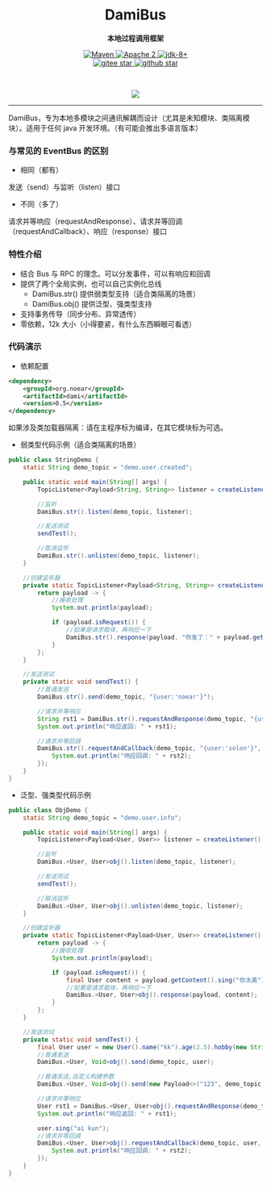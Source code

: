 <h1 align="center" style="text-align:center;">
  DamiBus
</h1>
<p align="center">
	<strong>本地过程调用框架</strong>
</p>

<p align="center">
    <a target="_blank" href="https://search.maven.org/artifact/org.noear/dami">
        <img src="https://img.shields.io/maven-central/v/org.noear/dami.svg?label=Maven%20Central" alt="Maven" />
    </a>
    <a target="_blank" href="https://www.apache.org/licenses/LICENSE-2.0.txt">
		<img src="https://img.shields.io/:license-Apache2-blue.svg" alt="Apache 2" />
	</a>
    <a target="_blank" href="https://www.oracle.com/java/technologies/javase/javase-jdk8-downloads.html">
		<img src="https://img.shields.io/badge/JDK-8+-green.svg" alt="jdk-8+" />
	</a>
    <br />
    <a target="_blank" href='https://gitee.com/noear/dami/stargazers'>
        <img src='https://gitee.com/noear/dami/badge/star.svg' alt='gitee star'/>
    </a>
    <a target="_blank" href='https://github.com/noear/dami/stargazers'>
        <img src="https://img.shields.io/github/stars/noear/dami.svg?logo=github" alt="github star"/>
    </a>
</p>

<br/>
<p align="center">
	<a href="https://jq.qq.com/?_wv=1027&k=kjB5JNiC">
	<img src="https://img.shields.io/badge/QQ交流群-22200020-orange"/></a>
</p>


<hr />




DamiBus，专为本地多模块之间通讯解耦而设计（尤其是未知模块、类隔离模块）。适用于任何 java 开发环境。（有可能会推出多语言版本）

### 与常见的 EventBus 的区别

* 相同（都有）

发送（send）与监听（listen）接口

* 不同（多了）

请求并等响应（requestAndResponse）、请求并等回调（requestAndCallback）、响应（response）接口

###  特性介绍

* 结合 Bus 与 RPC 的理念。可以分发事件，可以有响应和回调
* 提供了两个全局实例，也可以自己实例化总线
  * DamiBus.str() 提供弱类型支持（适合类隔离的场景）
  * DamiBus.obj() 提供泛型、强类型支持
* 支持事务传导（同步分布、异常透传）
* 零依赖，12k 大小（小得要紧，有什么东西瞬眼可看透）

### 代码演示

* 依赖配置

```xml
<dependency>
    <groupId>org.noear</groupId>
    <artifactId>dami</artifactId>
    <version>0.5</version>
</dependency>
```

如果涉及类加载器隔离：请在主程序标为编译，在其它模块标为可选。

* 弱类型代码示例（适合类隔离的场景）

```java
public class StringDemo {
    static String demo_topic = "demo.user.created";

    public static void main(String[] args) {
        TopicListener<Payload<String, String>> listener = createListener();

        //监听
        DamiBus.str().listen(demo_topic, listener);

        //发送测试
        sendTest();

        //取消监听
        DamiBus.str().unlisten(demo_topic, listener);
    }

    //创建监听器
    private static TopicListener<Payload<String, String>> createListener() {
        return payload -> {
            //接收处理
            System.out.println(payload);

            if (payload.isRequest()) {
                //如果是请求载体，再响应一下
                DamiBus.str().response(payload, "你发了：" + payload.getContent());
            }
        };
    }

    //发送测试
    private static void sendTest() {
        //普通发送
        DamiBus.str().send(demo_topic, "{user:'noear'}");

        //请求并等响应
        String rst1 = DamiBus.str().requestAndResponse(demo_topic, "{user:'dami'}");
        System.out.println("响应返回: " + rst1);

        //请求并等回调
        DamiBus.str().requestAndCallback(demo_topic, "{user:'solon'}", (rst2) -> {
            System.out.println("响应回调: " + rst2);
        });
    }
}
```

* 泛型、强类型代码示例


```java
public class ObjDemo {
    static String demo_topic = "demo.user.info";

    public static void main(String[] args) {
        TopicListener<Payload<User, User>> listener = createListener();

        //监听
        DamiBus.<User, User>obj().listen(demo_topic, listener);

        //发送测试
        sendTest();

        //取消监听
        DamiBus.<User, User>obj().unlisten(demo_topic, listener);
    }

    //创建监听器
    private static TopicListener<Payload<User, User>> createListener() {
        return payload -> {
            //接收处理
            System.out.println(payload);

            if (payload.isRequest()) {
                final User content = payload.getContent().sing("你太美");
                //如果是请求载体，再响应一下
                DamiBus.<User, User>obj().response(payload, content);
            }
        };
    }

    //发送测试
    private static void sendTest() {
        final User user = new User().name("kk").age(2.5).hobby(new String[]{"唱", "跳", "rap", "打篮球"});
        //普通发送
        DamiBus.<User, Void>obj().send(demo_topic, user);

        //普通发送,自定义构建参数
        DamiBus.<User, Void>obj().send(new Payload<>("123", demo_topic, user));

        //请求并等响应
        User rst1 = DamiBus.<User, User>obj().requestAndResponse(demo_topic, user);
        System.out.println("响应返回: " + rst1);

        user.sing("ai kun");
        //请求并等回调
        DamiBus.<User, User>obj().requestAndCallback(demo_topic, user, rst2 -> {
            System.out.println("响应回调: " + rst2);
        });
    }
}
```